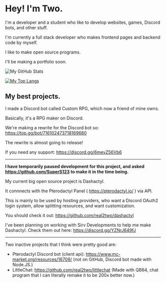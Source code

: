 # Hey! I'm Two.

I'm a developer and a student who like to develop websites, games, Discord bots, and other stuff.

I'm currently a full stack developer who makes frontend pages and backend code by myself.

I like to make open source programs.

I'll be making a portfolio soon.

![My GitHub Stats](https://github-readme-stats.vercel.app/api?username=real2two&show_icons=true&theme=dark)

[![My Top Langs](https://github-readme-stats.vercel.app/api/top-langs/?username=real2two)](https://github.com/anuraghazra/github-readme-stats)

## My best projects.

I made a Discord bot called Custom RPG, which now a friend of mine owns.

Basically, it's a RPG maker on Discord.

We're making a rewrite for the Discord bot so: https://top.gg/bot/716102473718169680

The rewrite is almost going to release!

If you need any support: https://discord.gg/6meyZ56Vb6

---

__I have temporarily paused development for this project, and asked https://github.com/SuperS123 to make it in the time being.__

My current big open source project is Dashactyl.

It connnects with the Pterodactyl Panel ( https://pterodactyl.io/ ) via API.

This is mainly to be used by hosting providers, who want a Discord OAuth2 login system, allow splitting resources, and want customization.

You should check it out: https://github.com/real2two/dashactyl

I've been planning on working with Sirv Developments to help me make Dashactyl. Check them out here: https://discord.gg/YZNrJ649fJ

---

Two inactive projects that I think were pretty good are:

- Pterodactyl Discord bot (client api): https://www.mc-market.org/resources/16709/ (not on GitHub, Discord bot made with Node.JS.)
- LittleChat: https://github.com/real2two/littlechat (Made with QB64, chat program that I can literally remake it to be 200x better now.)
